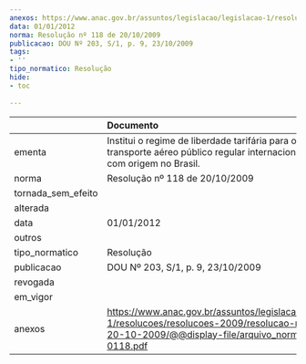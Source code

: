 ```yaml
---
anexos: https://www.anac.gov.br/assuntos/legislacao/legislacao-1/resolucoes/resolucoes-2009/resolucao-no-118-de-20-10-2009/@@display-file/arquivo_norma/RA2009-0118.pdf
data: 01/01/2012
norma: Resolução nº 118 de 20/10/2009
publicacao: DOU Nº 203, S/1, p. 9, 23/10/2009
tags:
- ''
tipo_normatico: Resolução
hide: 
- toc 
 
---
```


|                    | Documento                                                                                                                                                       |
|:-------------------|:----------------------------------------------------------------------------------------------------------------------------------------------------------------|
| ementa             | Institui o regime de liberdade tarifária para os serviços de transporte aéreo público regular internacional de carga com origem no Brasil.                      |
| norma              | Resolução nº 118 de 20/10/2009                                                                                                                                  |
| tornada_sem_efeito |                                                                                                                                                                 |
| alterada           |                                                                                                                                                                 |
| data               | 01/01/2012                                                                                                                                                      |
| outros             |                                                                                                                                                                 |
| tipo_normatico     | Resolução                                                                                                                                                       |
| publicacao         | DOU Nº 203, S/1, p. 9, 23/10/2009                                                                                                                               |
| revogada           |                                                                                                                                                                 |
| em_vigor           |                                                                                                                                                                 |
| anexos             | https://www.anac.gov.br/assuntos/legislacao/legislacao-1/resolucoes/resolucoes-2009/resolucao-no-118-de-20-10-2009/@@display-file/arquivo_norma/RA2009-0118.pdf |